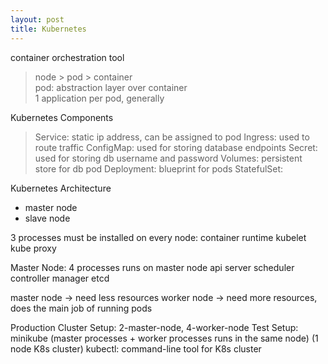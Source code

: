 ```yaml
---
layout: post
title: Kubernetes
---
```


container orchestration tool

> node > pod > container <br>
> pod: abstraction layer over container <br>
> 1 application per pod, generally

Kubernetes Components
> Service: static ip address, can be assigned to pod
> Ingress: used to route traffic
> ConfigMap: used for storing database endpoints
> Secret: used for storing db username and password
> Volumes: persistent store for db pod
> Deployment: blueprint for pods
> StatefulSet:

Kubernetes Architecture
- master node
- slave node

3 processes must be installed on every node:
container runtime
kubelet
kube proxy

Master Node: 4 processes runs on master node
api server
scheduler
controller manager
etcd

master node -> need less resources
worker node -> need more resources, does the main job of running pods


Production Cluster Setup: 2-master-node, 4-worker-node
Test Setup: minikube (master processes + worker processes runs in the same node) (1 node K8s cluster)
kubectl: command-line tool for K8s cluster